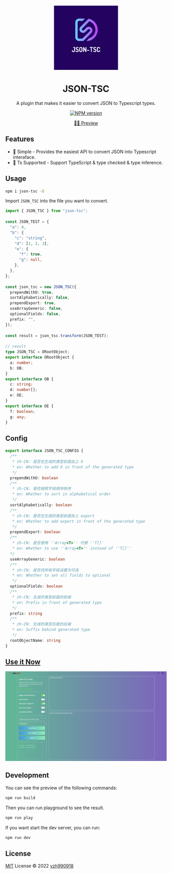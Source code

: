 <p align="center">
<img src="https://raw.githubusercontent.com/imageList/imglist/master/logo.png" style="width:200px" />
<h1 align="center">JSON-TSC</h1>
<p align="center">A plugin that makes it easier to convert JSON to Typescript types.</p>
</p>
<p align="center">
<a href="https://www.npmjs.com/package/json-tsc"><img src="https://img.shields.io/npm/v/json-tsc?color=c95f8b&amp;label=" alt="NPM version"></a></p>
<p align="center">
<a href="https://json-tsc.netlify.app/#/">🤹‍♂️ Preview</a>
</p>

## Features

- 🌈 Simple - Provides the easiest API to convert JSON into Typescript interaface.
- 🎉 Ts Supported - Support TypeScript & type checked & type inference.

## Usage

```bash
npm i json-tsc -D
```

Import `JSON_TSC` into the file you want to convert.

```ts
import { JSON_TSC } from "json-tsc";

const JSON_TEST = {
  "a": 0,
  "b": {
    "c": "string",
    "d": [1, 2, 3],
    "e": {
      "f": true,
      "g": null,
    },
  },
};

const json_tsc = new JSON_TSC({
  prependWithO: true,
  sortAlphabetically: false,
  prependExport: true,
  useArrayGeneric: false,
  optionalFields: false,
  prefix: "",
});

const result = json_tsc.transform(JSON_TEST);

// result
type JSON_TSC = ORootObject;
export interface ORootObject {
  a: number;
  b: OB;
}
export interface OB {
  c: string;
  d: number[];
  e: OE;
}
export interface OE {
  f: boolean;
  g: any;
}
```

## Config

```ts
export interface JSON_TSC_CONFIG {
  /** 
   * zh-CN: 是否在生成的类型前面加上 O
   * en: Whether to add O in front of the generated type
   */
  prependWithO: boolean
  /** 
   * zh-CN: 是否按照字母顺序排序
   * en: Whether to sort in alphabetical order
   */
  sortAlphabetically: boolean
  /** 
   * zh-CN: 是否在生成的类型前面加上 export
   * en: Whether to add export in front of the generated type
   */
  prependExport: boolean
  /** 
   * zh-CN: 是否使用 ''Array<T>'' 代替 ''T[]'
   * en: Whether to use ''Array<T>'' instead of ''T[]''
  */
  useArrayGeneric: boolean
  /** 
   * zh-CN: 是否将所有字段设置为可选
   * en: Whether to set all fields to optional
   */
  optionalFields: boolean
  /** 
   * zh-CN: 生成的类型前面的前缀
   * en: Prefix in front of generated type
   */
  prefix: string
  /** 
   * zh-CN: 生成的类型后面的后缀
   * en: Suffix behind generated type
   */
  rootObjectName: string
}

```

## [Use it Now](https://json-tsc.netlify.app/#/)

![image](https://raw.githubusercontent.com/imageList/imglist/master/20221028003122.png)


## Development

You can see the preview of the following commands:

```bash
npm run build
```

Then you can run playground to see the result.

```bash
npm run play
```

If you want start the dev server, you can run:

```bash
npm run dev
```



## License

[MIT](./LICENSE) License © 2022 [yzh990918](https://github.com/yzh990918)
